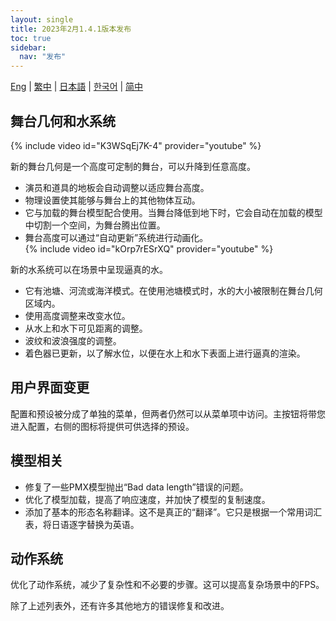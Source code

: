 ```yaml
---
layout: single
title: 2023年2月1.4.1版本发布
toc: true
sidebar:
  nav: "发布"
---
```

[Eng](/dancexr/releases/1.4.1) | [繁中](/tw/dancexr/releases/1.4.1) | [日本語](/jp/dancexr/releases/1.4.1) | [한국어](/kr/dancexr/releases/1.4.1) | [简中](/zh/dancexr/releases/1.4.1)


## 舞台几何和水系统
{% include video id="K3WSqEj7K-4" provider="youtube" %}

新的舞台几何是一个高度可定制的舞台，可以升降到任意高度。
* 演员和道具的地板会自动调整以适应舞台高度。
* 物理设置使其能够与舞台上的其他物体互动。
* 它与加载的舞台模型配合使用。当舞台降低到地下时，它会自动在加载的模型中切割一个空间，为舞台腾出位置。
* 舞台高度可以通过“自动更新”系统进行动画化。  
{% include video id="kOrp7rESrXQ" provider="youtube" %}

新的水系统可以在场景中呈现逼真的水。
* 它有池塘、河流或海洋模式。在使用池塘模式时，水的大小被限制在舞台几何区域内。
* 使用高度调整来改变水位。
* 从水上和水下可见距离的调整。
* 波纹和波浪强度的调整。
* 着色器已更新，以了解水位，以便在水上和水下表面上进行逼真的渲染。

## 用户界面变更
配置和预设被分成了单独的菜单，但两者仍然可以从菜单项中访问。主按钮将带您进入配置，右侧的图标将提供可供选择的预设。

## 模型相关
* 修复了一些PMX模型抛出“Bad data length”错误的问题。
* 优化了模型加载，提高了响应速度，并加快了模型的复制速度。
* 添加了基本的形态名称翻译。这不是真正的“翻译”。它只是根据一个常用词汇表，将日语逐字替换为英语。

## 动作系统
优化了动作系统，减少了复杂性和不必要的步骤。这可以提高复杂场景中的FPS。

除了上述列表外，还有许多其他地方的错误修复和改进。